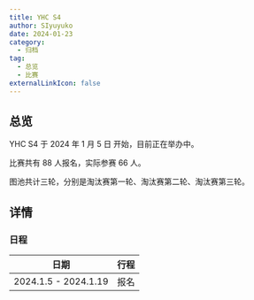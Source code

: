 ```yaml
---
title: YHC S4
author: SIyuyuko
date: 2024-01-23
category:
  - 归档
tag:
  - 总览
  - 比赛
externalLinkIcon: false
---
```

## 总览

YHC S4 于 2024 年 1 月 5 日 开始，目前正在举办中。

比赛共有 88 人报名，实际参赛 66 人。

图池共计三轮，分别是淘汰赛第一轮、淘汰赛第二轮、淘汰赛第三轮。

<!-- more -->

## 详情

### 日程

|         日期         |                               行程                               |
| :-------------------: | :---------------------------------------------------------------: |
| 2024.1.5 - 2024.1.19 |                               报名                               |

<!-- ### 图池 -->

<!-- ### 淘汰赛第一轮 -->

<!-- ![YHC S4 淘汰赛第一轮图池](https://files.catbox.moe/rt38hg.jpg) -->

<!-- !gp #YHC S4 R1# HD 2089366 372448 3239199 3448129 3902695 2141049 NM 2661092 3743459 DT 3675891 2587641 FM 3424391 3521488 3139469 TB 3256904 -->

<!-- ### 淘汰赛第二轮 -->

<!-- ![YHC S4 淘汰赛第二轮图池](https://files.catbox.moe/4vji8l.jpg) -->

<!-- !gp #YHC S4 R2# HD 2288966 859667 3035501 2104403 1003687 2872872 NM 3019025 3461651 DT 261417 1554793 FM 1824472 3739576 3590290 TB 1308941 -->

<!-- ### 淘汰赛第三轮 -->

<!-- ![YHC S4 淘汰赛第三轮图池](https://files.catbox.moe/xlhwtg.jpg) -->

<!-- !gp #YHC S4 R3# HD 3468294 3113813 3735247 3196719 2381878 2938608 313165 NM 3017432 3157972 DT 307804 2896899 2325564 FM 1542345 3661739 2033671 TB 342543 -->

<!-- ### 结果 -->
